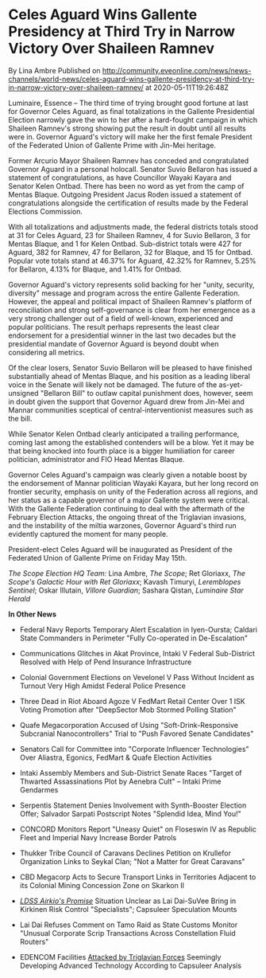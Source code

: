 # Celes Aguard Wins Gallente Presidency at Third Try in Narrow Victory Over Shaileen Ramnev
By Lina Ambre
Published on http://community.eveonline.com/news/news-channels/world-news/celes-aguard-wins-gallente-presidency-at-third-try-in-narrow-victory-over-shaileen-ramnev/ at 2020-05-11T19:26:48Z

Luminaire, Essence – The third time of trying brought good fortune at last for Governor Celes Aguard, as final totalizations in the Gallente Presidential Election narrowly gave the win to her after a hard-fought campaign in which Shaileen Ramnev's strong showing put the result in doubt until all results were in. Governor Aguard's victory will make her the first female President of the Federated Union of Gallente Prime with Jin-Mei heritage.

Former Arcurio Mayor Shaileen Ramnev has conceded and congratulated Governor Aguard in a personal holocall. Senator Suvio Bellaron has issued a statement of congratulations, as have Councillor Wayaki Kayara and Senator Kelen Ontbad. There has been no word as yet from the camp of Mentas Blaque. Outgoing President Jacus Roden issued a statement of congratulations alongside the certification of results made by the Federal Elections Commission.

With all totalizations and adjustments made, the federal districts totals stood at 31 for Celes Aguard, 23 for Shaileen Ramnev, 4 for Suvio Bellaron, 3 for Mentas Blaque, and 1 for Kelen Ontbad. Sub-district totals were 427 for Aguard, 382 for Ramnev, 47 for Bellaron, 32 for Blaque, and 15 for Ontbad. Popular vote totals stand at 46.37% for Aguard, 42.32% for Ramnev, 5.25% for Bellaron, 4.13% for Blaque, and 1.41% for Ontbad.

Governor Aguard's victory represents solid backing for her "unity, security, diversity" message and program across the entire Gallente Federation. However, the appeal and political impact of Shaileen Ramnev's platform of reconciliation and strong self-governance is clear from her emergence as a very strong challenger out of a field of well-known, experienced and popular politicians. The result perhaps represents the least clear endorsement for a presidential winner in the last two decades but the presidential mandate of Governor Aguard is beyond doubt when considering all metrics.

Of the clear losers, Senator Suvio Bellaron will be pleased to have finished substantially ahead of Mentas Blaque, and his position as a leading liberal voice in the Senate will likely not be damaged. The future of the as-yet-unsigned "Bellaron Bill" to outlaw capital punishment does, however, seem in doubt given the support that Governor Aguard drew from Jin-Mei and Mannar communities sceptical of central-interventionist measures such as the bill.

While Senator Kelen Ontbad clearly anticipated a trailing performance, coming last among the established contenders will be a blow. Yet it may be that being knocked into fourth place is a bigger humiliation for career politician, administrator and FIO Head Mentas Blaque.

Governor Celes Aguard's campaign was clearly given a notable boost by the endorsement of Mannar politician Wayaki Kayara, but her long record on frontier security, emphasis on unity of the Federation across all regions, and her status as a capable governor of a major Gallente system were critical. With the Gallente Federation continuing to deal with the aftermath of the February Election Attacks, the ongoing threat of the Triglavian invasions, and the instability of the miltia warzones, Governor Aguard's third run evidently captured the moment for many people.

President-elect Celes Aguard will be inaugurated as President of the Federated Union of Gallente Prime on Friday May 15th.

_The Scope Election HQ Team:_ Lina Ambre, _The Scope_; Ret Gloriaxx, _The Scope's Galactic Hour with Ret Gloriaxx_; Kavash Timuryi, _Leremblopes Sentinel_; Oskar Illutain, _Villore Guardian_; Sashara Qistan, _Luminaire Star Herald_

**In Other News**

- Federal Navy Reports Temporary Alert Escalation in Iyen-Oursta; Caldari State Commanders in Perimeter "Fully Co-operated in De-Escalation"

- Communications Glitches in Akat Province, Intaki V Federal Sub-District Resolved with Help of Pend Insurance Infrastructure

- Colonial Government Elections on Vevelonel V Pass Without Incident as Turnout Very High Amidst Federal Police Presence

- Three Dead in Riot Aboard Agoze V FedMart Retail Center Over 1 ISK Voting Promotion after "DeepSector Mob Stormed Polling Station"

- Quafe Megacorporation Accused of Using "Soft-Drink-Responsive Subcranial Nanocontrollers" Trial to "Push Favored Senate Candidates"

- Senators Call for Committee into "Corporate Influencer Technologies" Over Aliastra, Egonics, FedMart & Quafe Election Activities

- Intaki Assembly Members and Sub-District Senate Races "Target of Thwarted Assassinations Plot by Aenebra Cult" – Intaki Prime Gendarmes

- Serpentis Statement Denies Involvement with Synth-Booster Election Offer; Salvador Sarpati Postscript Notes "Splendid Idea, Mind You!"

- CONCORD Monitors Report "Uneasy Quiet" on Floseswin IV as Republic Fleet and Imperial Navy Increase Border Patrols

- Thukker Tribe Council of Caravans Declines Petition on Krullefor Organization Links to Seykal Clan; "Not a Matter for Great Caravans"

- CBD Megacorp Acts to Secure Transport Links in Territories Adjacent to its Colonial Mining Concession Zone on Skarkon II

- [_LDSS Airkio's Promise_](https://www.youtube.com/watch?v=rLjPOrHGpig) Situation Unclear as Lai Dai-SuVee Bring in Kirkinen Risk Control "Specialists"; Capsuleer Speculation Mounts

- Lai Dai Refuses Comment on Tamo Raid as State Customs Monitor "Unusual Corporate Scrip Transactions Across Constellation Fluid Routers"

- EDENCOM Facilities [Attacked by Triglavian Forces](https://www.youtube.com/watch?v=Oy-awOvRu9Q) Seemingly Developing Advanced Technology According to Capsuleer Analysis

&nbsp;

